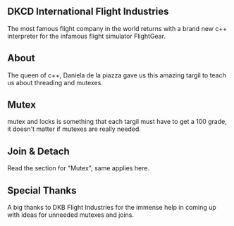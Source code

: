 DKCD International Flight Industries
---
The most famous flight company in the world returns with a brand new c++ interpreter for the infamous flight simulator FlightGear.

About
---
The queen of c++, Daniela de la piazza gave us this amazing targil to teach us about threading and mutexes.

Mutex
---
mutex and locks is something that each targil must have to get a 100 grade, it doesn't matter if mutexes are really needed.

Join & Detach
---
Read the section for "Mutex", same applies here.

Special Thanks
---
A big thanks to DKB Flight Industries for the immense help in coming up with ideas for unneeded mutexes and joins.